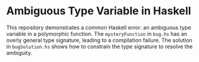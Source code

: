 # Ambiguous Type Variable in Haskell
This repository demonstrates a common Haskell error: an ambiguous type variable in a polymorphic function. The `mysteryFunction` in `bug.hs` has an overly general type signature, leading to a compilation failure. The solution in `bugSolution.hs` shows how to constrain the type signature to resolve the ambiguity.